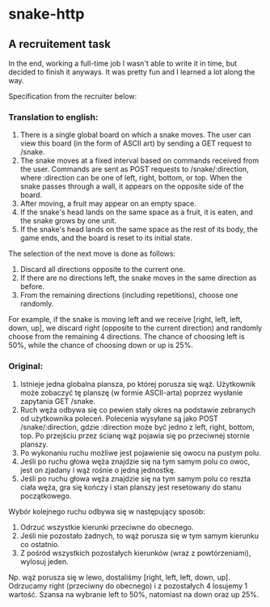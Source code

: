 # snake-http

## A recruitement task

In the end, working a full-time job I wasn't able to write it in time, but decided to finish it anyways. It was pretty fun and I learned a lot along the way.

Specification from the recruiter below:

### Translation to english:

1. There is a single global board on which a snake moves. The user can view this board (in the form of ASCII art) by sending a GET request to /snake.
2. The snake moves at a fixed interval based on commands received from the user. Commands are sent as POST requests to /snake/:direction, where :direction can be one of left, right, bottom, or top. When the snake passes through a wall, it appears on the opposite side of the board.
3. After moving, a fruit may appear on an empty space.
4. If the snake's head lands on the same space as a fruit, it is eaten, and the snake grows by one unit.
5. If the snake's head lands on the same space as the rest of its body, the game ends, and the board is reset to its initial state.

The selection of the next move is done as follows:

1. Discard all directions opposite to the current one.
2. If there are no directions left, the snake moves in the same direction as before.
3. From the remaining directions (including repetitions), choose one randomly.

For example, if the snake is moving left and we receive [right, left, left, down, up], we discard right (opposite to the current direction) and randomly choose from the remaining 4 directions. The chance of choosing left is 50%, while the chance of choosing down or up is 25%.

### Original:

1. Istnieje jedna globalna plansza, po której porusza się wąż. Użytkownik może zobaczyć tę planszę (w formie ASCII-arta) poprzez wysłanie zapytania GET /snake.
2. Ruch węża odbywa się co pewien stały okres na podstawie zebranych od użytkownika poleceń. Polecenia wysyłane są jako POST /snake/:direction, gdzie :direction może być jedno z left, right, bottom, top. Po przejściu przez ścianę wąż pojawia się po przeciwnej stornie planszy.
3. Po wykonaniu ruchu możliwe jest pojawienie się owocu na pustym polu.
4. Jeśli po ruchu głowa węża znajdzie się na tym samym polu co owoc, jest on zjadany i wąż rośnie o jedną jednostkę.
5. Jeśli po ruchu głowa węża znajdzie się na tym samym polu co reszta ciała węża, gra się kończy i stan planszy jest resetowany do stanu początkowego.

Wybór kolejnego ruchu odbywa się w następujący sposób:

1. Odrzuć wszystkie kierunki przeciwne do obecnego.
2. Jeśli nie pozostało żadnych, to wąż porusza się w tym samym kierunku co ostatnio.
3. Z pośród wszystkich pozostałych kierunków (wraz z powtórzeniami), wylosuj jeden.

Np. wąż porusza się w lewo, dostaliśmy [right, left, left, down, up]. Odrzucamy right (przeciwny do obecnego) i z pozostałych 4 losujemy 1 wartość. Szansa na wybranie left to 50%, natomiast na down oraz up 25%.
